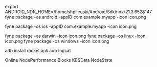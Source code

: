 

export ANDROID_NDK_HOME=/home/shpileuski/Android/Sdk/ndk/21.3.6528147
fyne package -os android -appID com.example.myapp -icon icon.png

fyne package -os ios -appID com.example.myapp -icon icon.png

fyne package -os darwin -icon icon.png
fyne package -os linux -icon icon.png
fyne package -os windows -icon icon.png


 adb install rocket.apk 
 adb logcat

Online
NodePerformance
Blocks
KESData
NodeState

